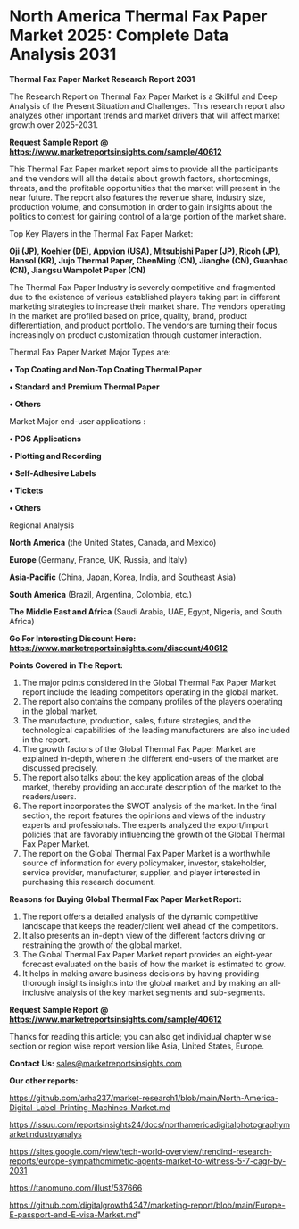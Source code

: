 # North America Thermal Fax Paper Market 2025: Complete Data Analysis 2031

<strong>Thermal Fax Paper Market Research Report 2031</strong>

The Research Report on Thermal Fax Paper Market is a Skillful and Deep Analysis of the Present Situation and Challenges. This research report also analyzes other important trends and market drivers that will affect market growth over 2025-2031.

<strong>Request Sample Report @ <a href=https://www.marketreportsinsights.com/sample/40612>https://www.marketreportsinsights.com/sample/40612</a></strong>

This Thermal Fax Paper market report aims to provide all the participants and the vendors will all the details about growth factors, shortcomings, threats, and the profitable opportunities that the market will present in the near future. The report also features the revenue share, industry size, production volume, and consumption in order to gain insights about the politics to contest for gaining control of a large portion of the market share.

Top Key Players in the Thermal Fax Paper Market:

<strong>Oji (JP), Koehler (DE), Appvion (USA), Mitsubishi Paper (JP), Ricoh (JP), Hansol (KR), Jujo Thermal Paper, ChenMing (CN), Jianghe (CN), Guanhao (CN), Jiangsu Wampolet Paper (CN)</strong>

The Thermal Fax Paper Industry is severely competitive and fragmented due to the existence of various established players taking part in different marketing strategies to increase their market share. The vendors operating in the market are profiled based on price, quality, brand, product differentiation, and product portfolio. The vendors are turning their focus increasingly on product customization through customer interaction.

Thermal Fax Paper Market Major Types are:

<strong>•  Top Coating and Non-Top Coating Thermal Paper

•  Standard and Premium Thermal Paper

•  Others</strong>

Market Major end-user applications :

<strong>•  POS Applications

•  Plotting and Recording

•  Self-Adhesive Labels

•  Tickets

•  Others</strong>

Regional Analysis

</u><strong><b>North America</b></strong> (the United States, Canada, and Mexico)

<strong><b>Europe </b></strong>(Germany, France, UK, Russia, and Italy)

<strong><b>Asia-Pacific</b></strong> (China, Japan, Korea, India, and Southeast Asia)

<strong><b>South America</b></strong> (Brazil, Argentina, Colombia, etc.)

<strong><b>The Middle East and Africa</b></strong> (Saudi Arabia, UAE, Egypt, Nigeria, and South Africa)

<strong>Go For Interesting Discount Here: <a href=https://www.marketreportsinsights.com/discount/40612>https://www.marketreportsinsights.com/discount/40612</a></strong>

<strong>Points Covered in The Report:</strong>
<ol>
  <li>The major points considered in the Global Thermal Fax Paper Market report include the leading competitors operating in the global market.</li>
  <li>The report also contains the company profiles of the players operating in the global market.</li>
  <li>The manufacture, production, sales, future strategies, and the technological capabilities of the leading manufacturers are also included in the report.</li>
  <li>The growth factors of the Global Thermal Fax Paper Market are explained in-depth, wherein the different end-users of the market are discussed precisely.</li>
  <li>The report also talks about the key application areas of the global market, thereby providing an accurate description of the market to the readers/users.</li>
  <li>The report incorporates the SWOT analysis of the market. In the final section, the report features the opinions and views of the industry experts and professionals. The experts analyzed the export/import policies that are favorably influencing the growth of the Global Thermal Fax Paper Market.</li>
  <li>The report on the Global Thermal Fax Paper Market is a worthwhile source of information for every policymaker, investor, stakeholder, service provider, manufacturer, supplier, and player interested in purchasing this research document.</li>
</ol>
<strong>Reasons for Buying Global Thermal Fax Paper Market Report:</strong>

<ol>
  <li>The report offers a detailed analysis of the dynamic competitive landscape that keeps the reader/client well ahead of the competitors.</li>
  <li>It also presents an in-depth view of the different factors driving or restraining the growth of the global market.</li>
  <li>The Global Thermal Fax Paper Market report provides an eight-year forecast evaluated on the basis of how the market is estimated to grow.</li>
  <li>It helps in making aware business decisions by having providing thorough insights insights into the global market and by making an all-inclusive analysis of the key market segments and sub-segments.</li>
</ol>
<strong>Request Sample Report @ <a href=https://www.marketreportsinsights.com/sample/40612>https://www.marketreportsinsights.com/sample/40612</a></strong>


Thanks for reading this article; you can also get individual chapter wise section or region wise report version like Asia, United States, Europe.

<strong>Contact Us:</strong>
sales@marketreportsinsights.com

<strong>Our other reports:</strong>

<a href=https://github.com/arha237/market-research1/blob/main/North-America-Digital-Label-Printing-Machines-Market.md>https://github.com/arha237/market-research1/blob/main/North-America-Digital-Label-Printing-Machines-Market.md</a>

<a href=https://issuu.com/reportsinsights24/docs/northamericadigitalphotographymarketindustryanalys>https://issuu.com/reportsinsights24/docs/northamericadigitalphotographymarketindustryanalys</a>

<a href=https://sites.google.com/view/tech-world-overview/trendind-research-reports/europe-sympathomimetic-agents-market-to-witness-5-7-cagr-by-2031>https://sites.google.com/view/tech-world-overview/trendind-research-reports/europe-sympathomimetic-agents-market-to-witness-5-7-cagr-by-2031</a>

<a href=https://tanomuno.com/illust/537666>https://tanomuno.com/illust/537666</a>

<a href=https://github.com/digitalgrowth4347/marketing-report/blob/main/Europe-E-passport-and-E-visa-Market.md>https://github.com/digitalgrowth4347/marketing-report/blob/main/Europe-E-passport-and-E-visa-Market.md</a>"
